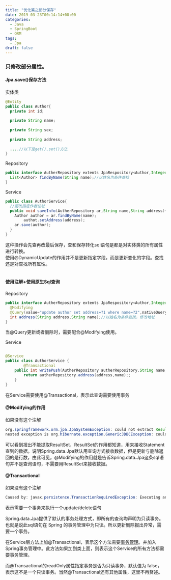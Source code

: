```yaml
---
title: "优化篇之部分保存"
date: 2019-03-23T00:14:14+08:00
categories:
  - Java
  - SpringBoot
  - ORM
tags:
  - Jpa
draft: false
---
```

<a name="c5fa9dcf"></a>
### 只修改部分属性。

<a name="8f652dd7"></a>
#### Jpa.save()保存方法
实体类
```java
@Entity
public class Author{
  private int id;
  
  private String name;
  
  private String sex;
  
  private String address;
  
  ....//以下是get(),set()方法
}
```

Repository
```java
public interface AutherRepository extents JpaRespository<Author,Integer>{
  List<Author> findByName(String name);//以姓名为条件查找
}
```

Service

```java
public class AuthorService{
  //更改指定作者住址
  public void saveInfo(AutherRepository ar,String name,String address){
    Author author = ar.findByName(name);
		authot.setAddress(address);
    ar.save(author);
  }
}
```

这种操作会先查再改最后保存，查和保存转化sql语句是都是对实体类的所有属性进行转换。<br />使用@DynamicUpdate的作用并不是更新指定字段，而是更新变化的字段。查找还是对查找所有属性。<br /><br />
<a name="e390f490"></a>
#### 使用注解+使用原生Sql查询

Repository

```java
public interface AutherRepository extents JpaRespository<Author,Integer>{
  @Modifying
  @Query(value="update author set address=?1 where name=?2",nativeQuery = true)
  int address(String address,String name);//以姓名为条件查找，修改地址
}
```

当@Query更新或者删除时，需要配合@Modifying使用。

Service
```java

@Service
public class AuthorService {
 		@Transactional
    public int writePush(AutherRepository autherRepository,String name,String adress){
        return autherRepository.address(address,name);;
    }
}
```

在Service需要使用@Transactional，表示此查询需要使用事务
<a name="b668d2de"></a>
#### @Modifying的作用
如果没有这个注解

```java
org.springframework.orm.jpa.JpaSystemException: could not extract ResultSet;
nested exception is org.hibernate.exception.GenericJDBCException: could not extract ResultSet] with root cause
```

可以看到报出不能提取ResultSet，ResultSet的作用都知道，用来接收Statement查到的数据。说明Spring.data.Jpa默认用查询方式接收数据，但是更新与删除返回的是行数，由此可见，@Modifying的作用就是告诉Spring.data.Jpa这条sql语句并不是查询语句，不需要用ResultSet来接收数据。
<a name="d41d8cd9"></a>
#### 
<a name="d35b05cf"></a>
#### @Transactional
如果没有这个注解

```java
Caused by: javax.persistence.TransactionRequiredException: Executing an update/delete query
```

表示需要一个事务来执行一个update/delete语句

Spring.data.Jpa提供了默认的事务处理方式，即所有的查询均声明为只读事务。也就是说此sql语句在 Spring 的事务管理中为只读。所以更新删除报出异常，需要一个事务。

在Service层方法上加@Transactional，表示这个方法需要[事务管理](https://www.baidu.com/s?wd=%E4%BA%8B%E5%8A%A1%E7%AE%A1%E7%90%86&tn=SE_PcZhidaonwhc_ngpagmjz&rsv_dl=gh_pc_zhidao)。并加入Spring事务管理中。此方法如果加到类上面，则表示这个Service的所有方法都需要事务管理。

而@Transactional的readOnly属性指定事务是否为只读事务，默认值为 false，表示这不是一个只读事务。当然@Transactional还有其他属性，这里不再赘述。
